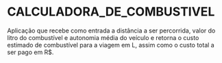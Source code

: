 # CALCULADORA_DE_COMBUSTIVEL
Aplicação que recebe como entrada a distância a ser percorrida, valor do litro do combustível e autonomia média do veículo e retorna o custo estimado de combustível para a viagem em L, assim como o custo total a ser pago em R$. 
